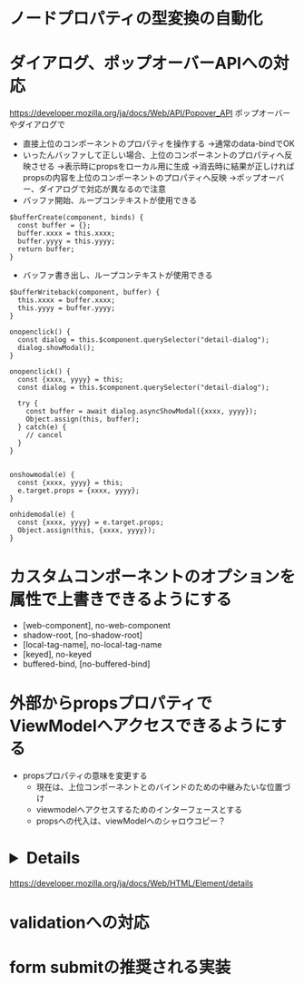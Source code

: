 
# ノードプロパティの型変換の自動化

# ダイアログ、ポップオーバーAPIへの対応
https://developer.mozilla.org/ja/docs/Web/API/Popover_API
ポップオーバーやダイアログで
* 直接上位のコンポーネントのプロパティを操作する
  →通常のdata-bindでOK
* いったんバッファして正しい場合、上位のコンポーネントのプロパティへ反映させる
  →表示時にpropsをローカル用に生成
  →消去時に結果が正しければpropsの内容を上位のコンポーネントのプロパティへ反映
  →ポップオーバー、ダイアログで対応が異なるので注意
* バッファ開始、ループコンテキストが使用できる
```
$bufferCreate(component, binds) {
  const buffer = {};
  buffer.xxxx = this.xxxx;
  buffer.yyyy = this.yyyy;
  return buffer;
}
```
* バッファ書き出し、ループコンテキストが使用できる
```
$bufferWriteback(component, buffer) {
  this.xxxx = buffer.xxxx;
  this.yyyy = buffer.yyyy;
}
```

```
onopenclick() {
  const dialog = this.$component.querySelector("detail-dialog");
  dialog.showModal();
}

onopenclick() {
  const {xxxx, yyyy} = this;
  const dialog = this.$component.querySelector("detail-dialog");

  try {
    const buffer = await dialog.asyncShowModal({xxxx, yyyy});
    Object.assign(this, buffer);
  } catch(e) {
    // cancel
  }
}


onshowmodal(e) {
  const {xxxx, yyyy} = this;
  e.target.props = {xxxx, yyyy};
}

onhidemodal(e) {
  const {xxxx, yyyy} = e.target.props;
  Object.assign(this, {xxxx, yyyy});
}

```



# カスタムコンポーネントのオプションを属性で上書きできるようにする
* [web-component], no-web-component
* shadow-root, [no-shadow-root]
* [local-tag-name], no-local-tag-name
* [keyed], no-keyed
* buffered-bind, [no-buffered-bind]

# 外部からpropsプロパティでViewModelへアクセスできるようにする
* propsプロパティの意味を変更する
   * 現在は、上位コンポーネントとのバインドのための中継みたいな位置づけ
   * viewmodelへアクセスするためのインターフェースとする
   * propsへの代入は、viewModelへのシャロウコピー？

# <details>: 詳細折りたたみ要素への対応
https://developer.mozilla.org/ja/docs/Web/HTML/Element/details

# validationへの対応

# form submitの推奨される実装
